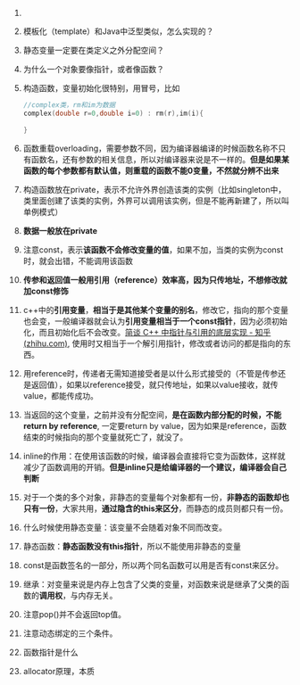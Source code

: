 1. 

2. 模板化（template）和Java中泛型类似，怎么实现的？

3. 静态变量一定要在类定义之外分配空间？

4. 为什么一个对象要像指针，或者像函数？

5. 构造函数，变量初始化很特别，用冒号，比如

   ```c++
   //complex类，rm和im为数据
   complex(double r=0,double i=0) : rm(r),im(i){
   	
   }
   ```

   

6. 函数重载overloading，需要参数不同，因为编译器编译的时候函数名称不只有函数名，还有参数的相关信息，所以对编译器来说是不一样的。**但是如果某函数的每个参数都有默认值，则重载的函数不能0变量，不然就分辨不出来**

7. 构造函数放在private，表示不允许外界创造该类的实例（比如singleton中，类里面创建了该类的实例，外界可以调用该实例，但是不能再新建了，所以叫单例模式）

8. **数据一般放在private**

9. 注意const，表示**该函数不会修改变量的值**，如果不加，当类的实例为const时，就会出错，不能调用该函数

10. **传参和返回值一般用引用（reference）效率高，因为只传地址，不想修改就加const修饰**

11. c++中的**引用变量**，**相当于是其他某个变量的别名**，修改它，指向的那个变量也会变，一般编译器就会认为**引用变量相当于一个const指针**，因为必须初始化，而且初始化后不会改变。[简谈 C++ 中指针与引用的底层实现 - 知乎 (zhihu.com)](https://zhuanlan.zhihu.com/p/89175296), 使用时又相当于一个解引用指针，修改或者访问的都是指向的东西。

12. 用reference时，传递者无需知道接受者是以什么形式接受的（不管是传参还是返回值），如果以reference接受，就只传地址，如果以value接收，就传value，都能传成功。

13. 当返回的这个变量，之前并没有分配空间，**是在函数内部分配的时候，不能return by reference**, 一定要return by value，因为如果是reference，函数结束的时候指向的那个变量就死亡了，就没了。

14. inline的作用：在使用该函数的时候，编译器会直接将它变为函数体，这样就减少了函数调用的开销。**但是inline只是给编译器的一个建议，编译器会自己判断**

15. 对于一个类的多个对象，非静态的变量每个对象都有一份，**非静态的函数却也只有一份**，大家共用，**通过隐含的this来区分**，而静态的成员则都只有一份。

16. 什么时候使用静态变量：该变量不会随着对象不同而改变。

17. 静态函数：**静态函数没有this指针**，所以不能使用非静态的变量

18. const是函数签名的一部分，所以两个同名函数可以用是否有const来区分。

19. 继承：对变量来说是内存上包含了父类的变量，对函数来说是继承了父类的函数的**调用权**，与内存无关。

20. 注意pop()并不会返回top值。

21. 注意动态绑定的三个条件。

22. 函数指针是什么

23. allocator原理，本质

